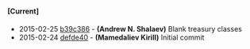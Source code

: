 
#### [Current]

#### 
 * 2015-02-25 [b39c386](../../commit/b39c386) - __(Andrew N. Shalaev)__ Blank treasury classes
 * 2015-02-24 [defde40](../../commit/defde40) - __(Mamedaliev Kirill)__ Initial commit
